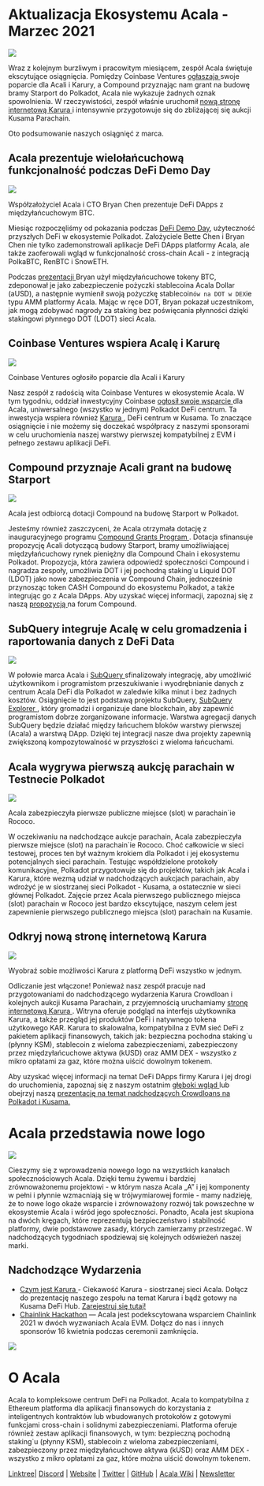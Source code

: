 # **Aktualizacja Ekosystemu Acala - Marzec 2021**

![](https://miro.medium.com/max/2800/1*QL98Lx2R1D7e10smue8TVA.png)

Wraz z kolejnym burzliwym i pracowitym miesiącem, zespół Acala świętuje ekscytujące osiągnięcia. Pomiędzy Coinbase Ventures [ ogłaszaja ](https://cointelegraph.com/news/coinbase-ventures-backing-defi-in-the-polkadot-ecosystem) swoje poparcie dla Acali i Karury, a Compound przyznając nam grant na budowę bramy Starport do Polkadot, Acala nie wykazuje żadnych oznak spowolnienia. W rzeczywistości, zespół właśnie uruchomił [ nową stronę internetową Karura ](https://acala.network/karura) i intensywnie przygotowuje się do zbliżającej się aukcji Kusama Parachain.

Oto podsumowanie naszych osiągnięć z marca.

## Acala prezentuje wielołańcuchową funkcjonalność podczas DeFi Demo Day

![](https://miro.medium.com/max/3296/1\*c4fdF6mopG5ARbae-ExJNA.png)

Współzałożyciel Acala i CTO Bryan Chen prezentuje DeFi DApps z międzyłańcuchowym BTC.

Miesiąc rozpoczęliśmy od pokazania podczas [DeFi Demo Day](https://www.crowdcast.io/e/defidemoday), użyteczność przyszłych DeFi w ekosystemie Polkadot. Założyciele Bette Chen i Bryan Chen nie tylko zademonstrowali aplikacje DeFi DApps platformy Acala, ale także zaoferowali wgląd w funkcjonalność cross-chain Acali - z integracją PolkaBTC, RenBTC i SnowETH.

Podczas [ prezentacji ](https://www.crowdcast.io/e/defidemoday) Bryan użył międzyłańcuchowe tokeny BTC, zdeponował je jako zabezpieczenie pożyczki stablecoina Acala Dollar (aUSD), a następnie wymienił swoją pożyczkę stablecoin`ów na DOT w DEX`ie typu AMM platformy Acala. Mając w ręce DOT, Bryan pokazał uczestnikom, jak mogą zdobywać nagrody za staking bez poświęcania płynności dzięki stakingowi płynnego DOT (LDOT) sieci Acala.

## Coinbase Ventures wspiera Acalę i Karurę

![](https://miro.medium.com/max/2800/1\*3ZiFjMlC2kYxkx0L14gXLw.png)

Coinbase Ventures ogłosiło poparcie dla Acali i Karury

Nasz zespół z radością wita Coinbase Ventures w ekosystemie Acala. W tym tygodniu, oddział inwestycyjny Coinbase [ ogłosił swoje wsparcie ](https://cointelegraph.com/news/coinbase-ventures-backing-defi-in-the-polkadot-ecosystem) dla Acala, uniwersalnego (wszystko w jednym) Polkadot DeFi centrum. Ta inwestycja wspiera również [ Karura ](https://acala.network/karura), DeFi centrum w Kusama. To znaczące osiągnięcie i nie możemy się doczekać współpracy z naszymi sponsorami w celu uruchomienia naszej warstwy pierwszej kompatybilnej z EVM i pełnego zestawu aplikacji DeFi.

## Compound przyznaje Acali grant na budowę Starport

![](https://miro.medium.com/max/2800/1\*HBjTiYMXO8Vm4eIeSVPhzQ.png)

Acala jest odbiorcą dotacji Compound na budowę Starport w Polkadot.

Jesteśmy również zaszczyceni, że Acala otrzymała dotację z inauguracyjnego programu [ Compound Grants Program ](https://medium.com/acalanetwork/acala-receives-compound-grant-to-connect-compound-chain-and-polkadot-via-acala-a055d391e94a). Dotacja sfinansuje propozycję Acali dotyczącą budowy Starport, bramy umożliwiającej międzyłańcuchowy rynek pieniężny dla Compound Chain i ekosystemu Polkadot. Propozycja, która zawiera odpowiedź społeczności Compound i nagradza zespoły, umożliwia DOT i jej pochodną staking`u Liquid DOT (LDOT) jako nowe zabezpieczenia w Compound Chain, jednocześnie przynosząc token CASH Compound do ekosystemu Polkadot, a także integrując go z Acala DApps. Aby uzyskać więcej informacji, zapoznaj się z naszą [ propozycją ](https://www.comp.xyz/t/acala-x-compound-chain-gateway-to-polkadot/1349/10) na forum Compound.

## SubQuery integruje Acalę w celu gromadzenia i raportowania danych z DeFi Data

![](https://miro.medium.com/max/2048/0\*mZSC0lvmD90nqFlz)

W połowie marca Acala i [ SubQuery ](https://www.subquery.network/) sfinalizowały integrację, aby umożliwić użytkownikom i programistom przeszukiwanie i wyodrębnianie danych z centrum Acala DeFi dla Polkadot w zaledwie kilka minut i bez żadnych kosztów. Osiągnięcie to jest podstawą projektu SubQuery, [ SubQuery Explorer ](https://explorer.subquery.network/), który gromadzi i organizuje dane blockchain, aby zapewnić programistom dobrze zorganizowane informacje. Warstwa agregacji danych SubQuery będzie działać między łańcuchem bloków warstwy pierwszej (Acala) a warstwą DApp. Dzięki tej integracji nasze dwa projekty zapewnią zwiększoną kompozytowalność w przyszłości z wieloma łańcuchami.

## Acala wygrywa pierwszą aukcję parachain w Testnecie Polkadot

![](https://miro.medium.com/max/1528/0\*EzkXYOY9GjXZ3oiK)

Acala zabezpieczyła pierwsze publiczne miejsce (slot) w parachain`ie Rococo.

W oczekiwaniu na nadchodzące aukcje parachain, Acala zabezpieczyła pierwsze miejsce (slot) na parachain`ie Rococo. Choć całkowicie w sieci testowej, proces ten był ważnym krokiem dla Polkadot i jej ekosystemu potencjalnych sieci parachain. Testując współdzielone protokoły komunikacyjne, Polkadot przygotowuje się do projektów, takich jak Acala i Karura, które wezmą udział w nadchodzących aukcjach parachain, aby wdrożyć je w siostrzanej sieci Polkadot - Kusama, a ostatecznie w sieci głównej Polkadot. Zajęcie przez Acala pierwszego publicznego miejsca (slot) parachain w Rococo jest bardzo ekscytujące, naszym celem jest zapewnienie pierwszego publicznego miejsca (slot) parachain na Kusamie.

## Odkryj nową stronę internetową Karura

![](https://miro.medium.com/max/2816/0\*KVAVAiFZUNF\_fi\_K)

Wyobraź sobie możliwości Karura z platformą DeFi wszystko w jednym.

Odliczanie jest włączone! Ponieważ nasz zespół pracuje nad przygotowaniami do nadchodzącego wydarzenia Karura Crowdloan i kolejnych aukcji Kusama Parachain, z przyjemnością uruchamiamy [ stronę internetową Karura ](https://acala.network/karura). Witryna oferuje podgląd na interfejs użytkownika Karura, a także przegląd jej produktów DeFi i natywnego tokena użytkowego KAR. Karura to skalowalna, kompatybilna z EVM sieć DeFi z pakietem aplikacji finansowych, takich jak: bezpieczna pochodna staking`u (płynny KSM), stablecoin z wieloma zabezpieczeniami, zabezpieczony przez międzyłańcuchowe aktywa (kUSD) oraz AMM DEX - wszystko z mikro opłatami za gaz, które można uiścić dowolnym tokenem.

Aby uzyskać więcej informacji na temat DeFi DApps firmy Karura i jej drogi do uruchomienia, zapoznaj się z naszym ostatnim [ głęboki wgląd ](https://medium.com/acalanetwork/countdown-to-karura-a-deep-dive-on-the-defi-hub-of-kusama-410066fc1e1f) lub obejrzyj naszą [ prezentację na temat nadchodzących Crowdloans na Polkadot i Kusama. ](https://www.youtube.com/watch?v=qQuzRTsiJa4&t=115s)

# Acala przedstawia nowe logo

![](https://miro.medium.com/max/2072/0\*IGwkNLwEePOYWKrw)

Cieszymy się z wprowadzenia nowego logo na wszystkich kanałach społecznościowych Acala. Dzięki temu żywemu i bardziej zrównoważonemu projektowi - w którym nasza Acala „A” i jej komponenty w pełni i płynnie wzmacniają się w trójwymiarowej formie - mamy nadzieję, że to nowe logo okaże wsparcie i zrównoważony rozwój tak powszechne w ekosystemie Acala i wśród jego społeczności. Ponadto, Acala jest skupiona na dwóch kręgach, które reprezentują bezpieczeństwo i stabilność platformy, dwie podstawowe zasady, których zamierzamy przestrzegać. W nadchodzących tygodniach spodziewaj się kolejnych odświeżeń naszej marki.

## Nadchodzące Wydarzenia

- [ Czym jest Karura ](https://www.crowdcast.io/e/what-is-karura/register?utm_source=profile&utm_medium=profile_web&utm_campaign=profile) - Ciekawość Karura - siostrzanej sieci Acala. Dołącz do prezentację naszego zespołu na temat Karura i bądż gotowy na Kusama DeFi Hub. [ Zarejestruj się tutaj! ](https://www.crowdcast.io/e/what-is-karura/register?utm_source=profile&utm_medium=profile_web&utm_campaign=profile)
- [Chainlink Hackathon](https://chain.link/hackathon) — Acala jest podekscytowana wsparciem Chainlink 2021 w dwóch wyzwaniach Acala EVM. Dołącz do nas i innych sponsorów 16 kwietnia podczas ceremonii zamknięcia.

![](https://miro.medium.com/max/2402/0\*vfld\_ERpJGvSAJnD.png)

# O Acala

Acala to kompleksowe centrum DeFi na Polkadot. Acala to kompatybilna z Ethereum platforma dla aplikacji finansowych do korzystania z inteligentnych kontraktów lub wbudowanych protokołów z gotowymi funkcjami cross-chain i solidnymi zabezpieczeniami. Platforma oferuje również zestaw aplikacji finansowych, w tym: bezpieczną pochodną staking`u (płynny KSM), stablecoin z wieloma zabezpieczeniami, zabezpieczony przez międzyłańcuchowe aktywa (kUSD) oraz AMM DEX - wszystko z mikro opłatami za gaz, które można uiścić dowolnym tokenem.

[Linktree](https://linktr.ee/acalanetwork)| [Discord](https://discord.gg/vdbFVCH) | [Website](https://acala.network/) | [Twitter](https://twitter.com/AcalaNetwork) | [GitHub](https://github.com/AcalaNetwork/Acala) | [Acala Wiki](https://github.com/AcalaNetwork/Acala/wiki) | [Newsletter](https://share.hsforms.com/1X9RxkXk-R62I0VNbATaDXw4h8qc)
